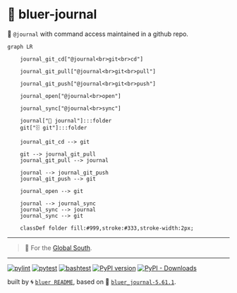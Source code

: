 # 📜 bluer-journal

📜 `@journal` with command access maintained in a github repo.  

```mermaid
graph LR

    journal_git_cd["@journal<br>git<br>cd"]

    journal_git_pull["@journal<br>git<br>pull"]

    journal_git_push["@journal<br>git<br>push"]

    journal_open["@journal<br>open"]

    journal_sync["@journal<br>sync"]

    journal["📜 journal"]:::folder
    git["🗄️ git"]:::folder

    journal_git_cd --> git

    git --> journal_git_pull
    journal_git_pull --> journal

    journal --> journal_git_push
    journal_git_push --> git

    journal_open --> git

    journal --> journal_sync
    journal_sync --> journal
    journal_sync --> git

    classDef folder fill:#999,stroke:#333,stroke-width:2px;
```

---

> 📜 For the [Global South](https://github.com/kamangir/bluer-south).

---


[![pylint](https://github.com/kamangir/bluer-journal/actions/workflows/pylint.yml/badge.svg)](https://github.com/kamangir/bluer-journal/actions/workflows/pylint.yml) [![pytest](https://github.com/kamangir/bluer-journal/actions/workflows/pytest.yml/badge.svg)](https://github.com/kamangir/bluer-journal/actions/workflows/pytest.yml) [![bashtest](https://github.com/kamangir/bluer-journal/actions/workflows/bashtest.yml/badge.svg)](https://github.com/kamangir/bluer-journal/actions/workflows/bashtest.yml) [![PyPI version](https://img.shields.io/pypi/v/bluer-journal.svg)](https://pypi.org/project/bluer-journal/) [![PyPI - Downloads](https://img.shields.io/pypi/dd/bluer-journal)](https://pypistats.org/packages/bluer-journal)

built by 🌀 [`bluer README`](https://github.com/kamangir/bluer-objects/tree/main/bluer_objects/README), based on 📜 [`bluer_journal-5.61.1`](https://github.com/kamangir/bluer-journal).
